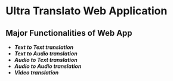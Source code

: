# Ultra Translato Web Application
## Major Functionalities of Web App
- ***Text to Text translation***
- ***Text to Audio translation***
- ***Audio to Text translation***
- ***Audio to Audio translation***
- ***Video translation***
